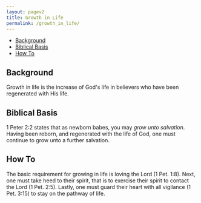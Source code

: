 ```yaml
---
layout: pagev2
title: Growth in Life
permalink: /growth_in_life/
---
```

- [Background](#background)
- [Biblical Basis](#biblical-basis)
- [How To](#how-to)

## Background

Growth in life is the increase of God's life in believers who have been regenerated with His life.

## Biblical Basis

1 Peter 2:2 states that as newborn babes, you may *grow unto salvation*. Having been reborn, and regenerated with the life of God, one must continue to grow unto a further salvation.

## How To

The basic requirement for growing in life is loving the Lord (1 Pet. 1:8). Next, one must take heed to their spirit, that is to exercise their spirit to contact the Lord (1 Pet. 2:5). Lastly, one must guard their heart with all vigilance (1 Pet. 3:15) to stay on the pathway of life.




